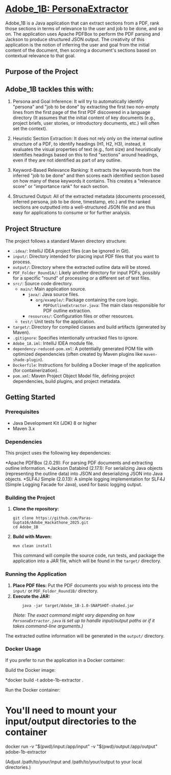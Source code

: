 # [Adobe_1B: PersonaExtractor](https://github.com/Paras-Gupta16/Adobe_Hackathone_2025/tree/c1b898ed6a167d53ace35a6729a2028ecbacea09/Adobe_1B)

Adobe_1B is a Java application that can extract sections from a PDF, rank those sections in terms of relevance to the user and job to be done, and so on. The application uses Apache PDFBox to perform the PDF parsing and Jackson to produce structured JSON output. The creativity of this application is the notion of inferring the user and goal from the initial content of the document, then scoring a document's sections based on contextual relevance to that goal.

## Purpose of the Project

 ## Adobe_1B tackles this with:

1. Persona and Goal Inference: It will try to automatically identify "persona" and "job to be done" by extracting the first two non-empty lines from the first page of the first PDF discovered in a language directory (It assumes that the initial content of key documents (e.g., project briefs, user stories, or introductory documents, etc.) will often set the context).

2. Heuristic Section Extraction: It does not rely only on the internal outline structure of a PDF, to identify headings (H1, H2, H3), instead, it evaluates the visual properties of text (e.g., font size) and heuristically identifies headings based on this to find "sections" around headings, even if they are not identified as part of any outline.

3. Keyword-Based Relevance Ranking: It extracts the keywords from the inferred "job to be done" and then scores each identified section based on how many of these keywords it contains. This creates a "relevance score" or "importance rank" for each section.

4. Structured Output: All of the extracted metadata (documents processed, inferred persona, job to be done, timestamp, etc.) and the ranked sections are outputted into a well-structured JSON file and are thus easy for applications to consume or for further analysis.

## Project Structure

The project follows a standard Maven directory structure:

* `.idea/`: IntelliJ IDEA project files (can be ignored in Git).
* `input/`: Directory intended for placing input PDF files that you want to process.
* `output/`: Directory where the extracted outline data will be stored.
* `PDF_Folder_Round1A/`: Likely another directory for input PDFs, possibly for a specific "round" of processing or a different set of test files.
* `src/`: Source code directory.
    * `main/`: Main application source.
        * `java/`: Java source files.
            * `org/example/`: Package containing the core logic.
                * `PDFOutlineExtractor.java`: The main class responsible for PDF outline extraction.
        * `resources/`: Configuration files or other resources.
    * `test/`: Unit tests for the application.
* `target/`: Directory for compiled classes and build artifacts (generated by Maven).
* `.gitignore`: Specifies intentionally untracked files to ignore.
* `Adobe_1A.iml`: IntelliJ IDEA module file.
* `dependency-reduced-pom.xml`: A potentially generated POM file with optimized dependencies (often created by Maven plugins like `maven-shade-plugin`).
* `Dockerfile`: Instructions for building a Docker image of the application (for containerization).
* `pom.xml`: Maven Project Object Model file, defining project dependencies, build plugins, and project metadata.

## Getting Started

### Prerequisites

* Java Development Kit (JDK) 8 or higher
* Maven 3.x

### Dependencies
This project uses the following key dependencies:

*Apache PDFBox (2.0.29): For parsing PDF documents and extracting outline information.
*Jackson Databind (2.17.1): For serializing Java objects (representing the outline data) into JSON and deserializing JSON into Java objects.
*SLF4J Simple (2.0.13): A simple logging implementation for SLF4J (Simple Logging Facade for Java), used for basic logging output.

### Building the Project

1.  **Clone the repository:**
    ```
    git clone https://github.com/Paras-Gupta16/Adobe_Hackathone_2025.git
    cd Adobe_1B
    ```
2.  **Build with Maven:**
    ```
    mvn clean install
    ```
    This command will compile the source code, run tests, and package the application into a JAR file, which will be found in the `target/` directory.

### Running the Application

1.  **Place PDF files:** Put the PDF documents you wish to process into the `input/` or `PDF_Folder_Round1B/` directory.
2.  **Execute the JAR:**
    ```
        java -jar target/Adobe_1B-1.0-SNAPSHOT-shaded.jar
    ```
    *(Note: The exact command might vary depending on how `PersonaExtractor.java` is set up to handle input/output paths or if it takes command-line arguments.)*

The extracted outline information will be generated in the `output/` directory.

### Docker Usage
If you prefer to run the application in a Docker container:

Build the Docker image:

*docker build -t adobe-1b-extractor .

Run the Docker container:

# You'll need to mount your input/output directories to the container
docker run -v "$(pwd)/input:/app/input" -v "$(pwd)/output:/app/output" adobe-1b-extractor

(Adjust /path/to/your/input and /path/to/your/output to your local directories.)
